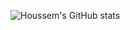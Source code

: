 
![Houssem's GitHub stats](https://github-readme-stats.vercel.app/api?username=houssemalayet&show_icons=true&theme=radical)

